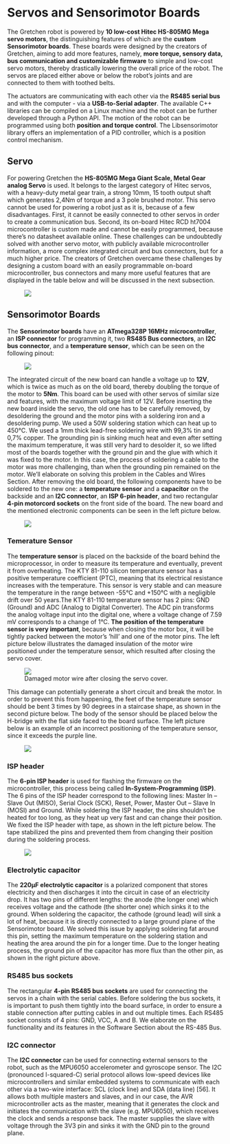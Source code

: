 # Servos and Sensorimotor Boards

The Gretchen robot is powered by **10 low-cost Hitec HS-805MG Mega servo motors**, the distinguishing features of which are the **custom Sensorimotor boards**. These boards were designed by the creators of Gretchen, aiming to add more features, namely, **more torque, sensory data, bus communication and customizable firmware** to simple and low-cost servo motors, thereby drastically lowering the overall price of the robot. The servos are placed either above or below the robot’s joints and are connected to them with toothed belts.

The actuators are communicating with each other via the **RS485 serial bus** and with the computer - via a **USB-to-Serial adapter**. The available C++ libraries can be compiled on a Linux machine and the robot can be further developed through a Python API. The motion of the robot can be programmed using both **position and torque control**. The Libsensorimotor library offers an implementation of a PID controller, which is a position control mechanism.

## Servo

For powering Gretchen the **HS-805MG Mega Giant Scale, Metal Gear analog Servo** is used. It belongs to the largest category of Hitec servos, with a heavy-duty metal gear train, a strong 10mm, 15 tooth output shaft which generates 2,4Nm of torque and a 3 pole brushed motor. This servo cannot be used for powering a robot just as it is, because of a few disadvantages. First, it cannot be easily connected to other servos in order to create a communication bus. Second, its on-board Hitec RCD ht7004 microcontroller is custom made and cannot be easily programmed, because there’s no datasheet available online. These challenges can be undoubtedly solved with another servo motor, with publicly available microcontroller information, a more complex integrated circuit and bus connectors, but for a much higher price. The creators of Gretchen overcame these challenges by designing a custom board with an easily programmable on-board microcontroller, bus connectors and many more useful features that are displayed in the table below and will be discussed in the next subsection.

<figure>
  <img src="../img_gretchen/motor_table.png"/>
  <figcaption>
</figcaption>
</figure>

## Sensorimotor Boards

The **Sensorimotor boards** have an **ATmega328P 16MHz microcontroller**, an **ISP connector** for programming it, two **RS485 Bus connectors**, an **I2C bus connector**, and a **temperature sensor**, which can be seen on the following pinout: 

<figure>
  <img src="../img_gretchen/sensorimotor_pinout.png"/>
  <figcaption>
</figcaption>
</figure>

The integrated circuit of the new board can handle a voltage up to **12V**, which is twice as much as on the old board, thereby doubling the torque of the motor to **5Nm**. This board can be used with other servos of similar size and features, with the maximum voltage limit of 12V. Before inserting the new board inside the servo, the old one has to be carefully removed, by desoldering the ground and the motor pins with a soldering iron and a desoldering pump. We used a 50W soldering station which can heat up to 450&deg;C. We used a 1mm thick lead-free soldering wire with 99,3% tin and 0,7% copper. The grounding pin is sinking much heat and even after setting the maximum temperature, it was still very hard to desolder it, so we lifted most of the boards together with the ground pin and the glue with which it was fixed to the motor. In this case, the process of soldering a cable to the motor was more challenging, than when the grounding pin remained on the motor. We’ll elaborate on solving this problem in the Cables and Wires Section. After removing the old board, the following components have to be soldered to the new one: a **temperature sensor** and a **capacitor** on the backside and an **I2C connector**, an **ISP 6-pin header**, and two rectangular **4-pin motorcord sockets** on the front side of the board. The new board and the mentioned electronic components can be seen in the left picture below.

<figure>
  <img src="../img_gretchen/sensorimotor.png"/>
  <figcaption>
</figcaption>
</figure>


### Temerature Sensor

The **temperature sensor** is placed on the backside of the board behind the microprocessor, in order to measure its temperature and eventually, prevent it from overheating. The KTY 81-110 silicon temperature sensor has a positive temperature coefficient (PTC), meaning that its electrical resistance increases with the temperature. This sensor is very stable and can measure the temperature in the range between -55&deg;C and +150&deg;C with a negligible drift over 50 years.The KTY 81-110 temperature sensor has 2 pins: GND (Ground) and ADC (Analog to Digital Converter). The ADC pin transforms the analog voltage input into the digital one, where a voltage change of 7.59 mV corresponds to a change of 1&deg;C. **The position of the temperature sensor is very important**, because when closing the motor box, it will be tightly packed between the motor’s ’hill’ and one of the motor pins. The left picture below illustrates the damaged insulation of the motor wire positioned under the temperature sensor, which resulted after closing the servo cover.

<figure>
  <img src="../img_gretchen/cable_damage.png"/>
  <figcaption>
  	Damaged motor wire after closing the servo cover.
</figcaption>
</figure>

This damage can potentially generate a short circuit and break the motor. In order to prevent this from happening, the feet of the temperature sensor should be bent 3 times by 90 degrees in a staircase shape, as shown in the second picture below. The body of the sensor should be placed below the H-bridge with the flat side faced to the board surface. The left picture below is an example of an incorrect positioning of the temperature sensor, since it exceeds the purple line.

<figure>
  <img src="../img_gretchen/temp_sens_position.png"/>
  <figcaption>
</figcaption>
</figure>

### ISP header 

The **6-pin ISP header** is used for flashing the firmware on the microcontroller, this process being called **In-System-Programming (ISP)**. The 6 pins of the ISP header correspond to the following lines: Master In – Slave Out (MISO), Serial Clock (SCK), Reset, Power, Master Out – Slave In (MOSI) and Ground. While soldering the ISP header, the pins shouldn’t be heated for too long, as they heat up very fast and can change their position. We fixed the ISP header with tape, as shown in the left picture below. The tape stabilized the pins and prevented them from changing their position during the soldering process.

<figure>
  <img src="../img_gretchen/soldering.png"/>
  <figcaption>
</figcaption>
</figure>

### Electrolytic capacitor

The **220μF electrolytic capacitor** is a polarized component that stores electricity and then discharges it into the circuit in case of an electricity drop. It has two pins of different lengths: the anode (the longer one) which receives voltage and the cathode (the shorter one) which sinks it to the ground. When soldering the capacitor, the
cathode (ground lead) will sink a lot of heat, because it is directly connected to a large ground plane of the Sensorimotor board. We solved this issue by applying soldering fat around this pin, setting the maximum temperature on the soldering station and heating the area around the pin for a longer time. Due to the longer heating process, the ground pin of the capacitor has more flux than the other pin, as shown in the right picture above.

### RS485 bus sockets

The rectangular **4-pin RS485 bus sockets** are used for connecting the servos in a chain with the serial cables. Before soldering the bus sockets, it is important to push them tightly into the board surface, in order to ensure a stable connection after putting cables in and out multiple times. Each RS485 socket consists of 4 pins: GND, VCC, A and B. We elaborate on the functionality and its features in the Software Section about the RS-485 Bus.


### I2C connector

The **I2C connector** can be used for connecting external sensors to the robot, such as the MPU6050 accelerometer and gyroscope sensor. The I2C (pronounced I-squared-C) serial protocol allows low-speed devices like microcontrollers and similar embedded systems to communicate with each other via a two-wire interface: SCL (clock line) and SDA (data line) [56]. It allows both multiple masters and slaves, and in our case, the AVR microcontroller acts as the master, meaning that it generates the clock and initiates the communication with the slave (e.g. MPU6050), which receives the clock and sends a response back. The master supplies the slave with voltage through the 3V3 pin and sinks it with the GND pin to the ground plane.

